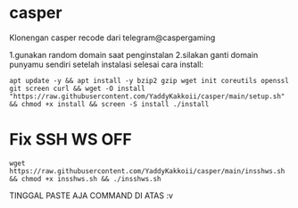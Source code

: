 # casper

Klonengan casper
recode dari telegram@caspergaming

1.gunakan random domain saat penginstalan
2.silakan ganti domain punyamu sendiri setelah instalasi selesai 
cara install:

```
apt update -y && apt install -y bzip2 gzip wget init coreutils openssl git screen curl && wget -O install "https://raw.githubusercontent.com/YaddyKakkoii/casper/main/setup.sh" && chmod +x install && screen -S install ./install
```


# Fix SSH WS OFF

```
wget https://raw.githubusercontent.com/YaddyKakkoii/casper/main/insshws.sh && chmod +x insshws.sh && ./insshws.sh
```

TINGGAL PASTE AJA COMMAND DI ATAS :v
